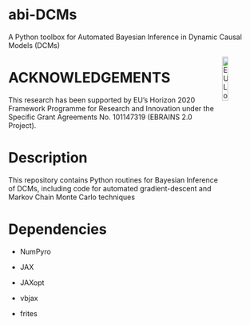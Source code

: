 # abi-DCMs
A Python toolbox for Automated Bayesian Inference in Dynamic Causal Models (DCMs)

<div><img src="https://raw.githubusercontent.com/brainets/abi-DCMs/master/eu_logo.jpg" alt="EU Logo" width="15%" align="right"></div>

# ACKNOWLEDGEMENTS

This research has been supported by EU’s Horizon 2020 Framework Programme for Research and Innovation under the Specific Grant Agreements No. 101147319 (EBRAINS 2.0 Project).

# Description

This repository contains Python routines for Bayesian Inference of DCMs, including code for automated gradient-descent and Markov Chain Monte Carlo techniques

# Dependencies

- NumPyro

- JAX

- JAXopt

- vbjax

- frites

